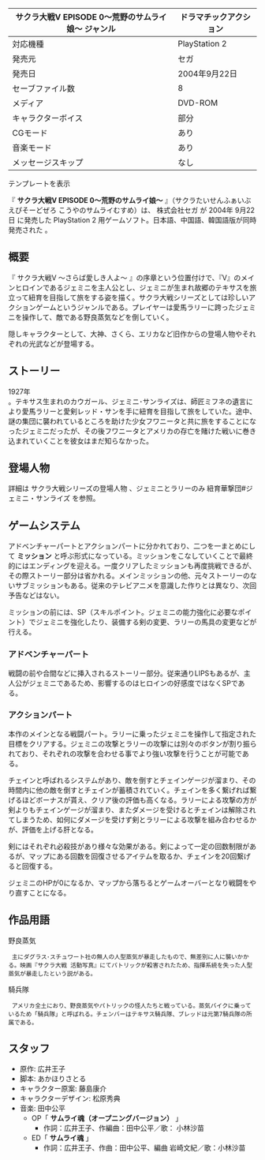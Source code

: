 サクラ大戦V EPISODE 0〜荒野のサムライ娘〜  ジャンル  |  ドラマチックアクション   
---|---  
対応機種  |  PlayStation 2   
発売元  |  セガ   
発売日  |  2004年9月22日   
セーブファイル数  |  8   
メディア  |  DVD-ROM   
キャラクターボイス  |  部分   
CGモード  |  あり   
音楽モード  |  あり   
メッセージスキップ  |  なし   
テンプレートを表示  
  
『 **サクラ大戦V EPISODE 0〜荒野のサムライ娘〜** 』（サクラたいせんふぁいぶ えぴそーどぜろ こうやのサムライむすめ）は、  株式会社セガ
が  2004年  9月22日  に発売した  PlayStation 2  用ゲームソフト。日本語、中国語、韓国語版が同時発売された    。

##  概要  

『  サクラ大戦V 〜さらば愛しき人よ〜
』の序章という位置付けで、『V』のメインヒロインであるジェミニを主人公とし、ジェミニが生まれ故郷のテキサスを旅立って紐育を目指して旅をする姿を描く。サクラ大戦シリーズとしては珍しいアクションゲームというジャンルである。プレイヤーは愛馬ラリーに跨ったジェミニを操作して、敵である野良蒸気などを倒していく。

隠しキャラクターとして、大神、さくら、エリカなど旧作からの登場人物やそれぞれの光武などが登場する。

##  ストーリー  

1927年  
。テキサス生まれのカウガール、ジェミニ･サンライズは、師匠ミフネの遺言により愛馬ラリーと愛剣レッド・サンを手に紐育を目指して旅をしていた。途中、謎の集団に襲われているところを助けた少女フワニータと共に旅をすることになったジェミニだったが、その後フワニータとアメリカの存亡を賭けた戦いに巻き込まれていくことを彼女はまだ知らなかった。

##  登場人物  

詳細は  サクラ大戦シリーズの登場人物  、ジェミニとラリーのみ  紐育華撃団#ジェミニ・サンライズ  を参照。

##  ゲームシステム  

アドベンチャーパートとアクションパートに分かれており、二つを一まとめにして **ミッション**
と呼ぶ形式になっている。ミッションをこなしていくことで最終的にはエンディングを迎える。一度クリアしたミッションも再度挑戦できるが、その際ストーリー部分は省かれる。メインミッションの他、元々ストーリーのないサブミッションもある。従来のテレビアニメを意識した作りとは異なり、次回予告などはない。

ミッションの前には、SP（スキルポイント。ジェミニの能力強化に必要なポイント）でジェミニを強化したり、装備する剣の変更、ラリーの馬具の変更などが行える。

###  アドベンチャーパート  

戦闘の前や合間などに挿入されるストーリー部分。従来通りLIPSもあるが、主人公がジェミニであるため、影響するのはヒロインの好感度ではなくSPである。

###  アクションパート  

本作のメインとなる戦闘パート。ラリーに乗ったジェミニを操作して指定された目標をクリアする。ジェミニの攻撃とラリーの攻撃には別々のボタンが割り振られており、それぞれの攻撃を合わせる事でより強い攻撃を行うことが可能である。

チェインと呼ばれるシステムがあり、敵を倒すとチェインゲージが溜まり、その時間内に他の敵を倒すとチェインが蓄積されていく。チェインを多く繋げれば繋げるほどボーナスが貰え、クリア後の評価も高くなる。ラリーによる攻撃の方が剣よりもチェインゲージが溜まり、またダメージを受けるとチェインは解除されてしまうため、如何にダメージを受けず剣とラリーによる攻撃を組み合わせるかが、評価を上げる肝となる。

剣にはそれぞれ必殺技があり様々な効果がある。剣によって一定の回数制限があるが、マップにある回数を回復させるアイテムを取るか、チェインを20回繋げると回復する。

ジェミニのHPが0になるか、マップから落ちるとゲームオーバーとなり戦闘をやり直すことになる。

##  作品用語  

野良蒸気

     主にダグラス･スチュワート社の無人の人型蒸気が暴走したもので、無差別に人に襲いかかる。映画『サクラ大戦 活動写真』にてパトリックが殺害されたため、指揮系統を失った人型蒸気が暴走したという説がある。 
騎兵隊

     アメリカ全土におり、野良蒸気やパトリックの怪人たちと戦っている。蒸気バイクに乗っているため「騎兵隊」と呼ばれる。チェンバーはテキサス騎兵隊、ブレッドは元第7騎兵隊の所属である。 

##  スタッフ  

  * 原作:  広井王子 
  * 脚本:  あかほりさとる 
  * キャラクター原案:  藤島康介 
  * キャラクターデザイン:  松原秀典 
  * 音楽:  田中公平 
    * OP「 **サムライ魂（オープニングバージョン）** 」 
      * 作詞：広井王子、作編曲：田中公平／歌：  小林沙苗 
    * ED「 **サムライ魂** 」 
      * 作詞：広井王子、作曲：田中公平、編曲 岩崎文紀／歌：小林沙苗 

